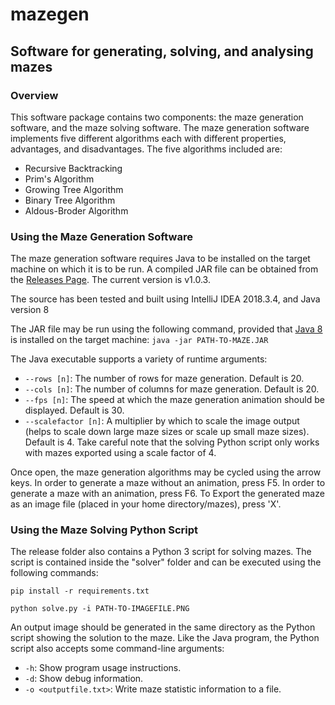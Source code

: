 # mazegen
## Software for generating, solving, and analysing mazes
### Overview
This software package contains two components: the maze generation software, and the maze solving software. The maze generation software implements five different algorithms each with different properties, advantages, and disadvantages.
The five algorithms included are:
- Recursive Backtracking
- Prim's Algorithm
- Growing Tree Algorithm
- Binary Tree Algorithm
- Aldous-Broder Algorithm

### Using the Maze Generation Software
The maze generation software requires Java to be installed on the target machine on which it is to be run. A compiled JAR file can be obtained from the [Releases Page](https://github.com/rjoken/maze/releases). The current version is v1.0.3.

The source has been tested and built using IntelliJ IDEA 2018.3.4, and Java version 8

The JAR file may be run using the following command, provided that [Java 8](https://java.com/en/download/) is installed on the target machine:
`java -jar PATH-TO-MAZE.JAR`

The Java executable supports a variety of runtime arguments:
- `--rows [n]`: The number of rows for maze generation. Default is 20.
- `--cols [n]`: The number of columns for maze generation. Default is 20.
- `--fps [n]`: The speed at which the maze generation animation should be displayed. Default is 30.
- `--scalefactor [n]`: A multiplier by which to scale the image output (helps to scale down large maze sizes or scale up small maze sizes). Default is 4. Take careful note that the solving Python script only works with mazes exported using a scale factor of 4.

Once open, the maze generation algorithms may be cycled using the arrow keys. In order to generate a maze without an animation, press F5. In order to generate a maze with an animation, press F6. To Export the generated maze as an image file (placed in your home directory/mazes), press 'X'.

### Using the Maze Solving Python Script
The release folder also contains a Python 3 script for solving mazes. The script is contained inside the "solver" folder and can be executed using the following commands:

`pip install -r requirements.txt`

`python solve.py -i PATH-TO-IMAGEFILE.PNG`

An output image should be generated in the same directory as the Python script showing the solution to the maze.
Like the Java program, the Python script also accepts some command-line arguments:
- `-h`: Show program usage instructions.
- `-d`: Show debug information.
- `-o <outputfile.txt>`: Write maze statistic information to a file.
